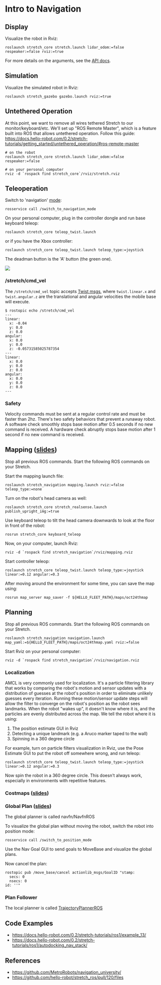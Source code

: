 # Intro to Navigation

## Display

Visualize the robot in Rviz:

```
roslaunch stretch_core stretch.launch lidar_odom:=false respeaker:=false rviz:=true
```

For more details on the arguments, see the [API docs](https://github.com/hello-robot/stretch_ros/tree/noetic/stretch_core#launch-files).

## Simulation

Visualize the simulated robot in Rviz:

```
roslaunch stretch_gazebo gazebo.launch rviz:=true
```

## Untethered Operation

At this point, we want to remove all wires tethered Stretch to our monitor/keyboard/etc. We'll set up "ROS Remote Master", which is a feature built into ROS that allows untethered operation. Follow this guide: https://docs.hello-robot.com/0.2/stretch-tutorials/getting_started/untethered_operation/#ros-remote-master

```
# on the robot
roslaunch stretch_core stretch.launch lidar_odom:=false respeaker:=false

# on your personal computer
rviz -d `rospack find stretch_core`/rviz/stretch.rviz
```

## Teleoperation

Switch to 'navigation' [mode](https://github.com/hello-robot/stretch_ros/tree/noetic/stretch_core#mode-std_msgsstring):

```
rosservice call /switch_to_navigation_mode
```

On your personal computer, plug in the controller dongle and run base keyboard teleop:

```
roslaunch stretch_core teleop_twist.launch
```

or if you have the Xbox controller:

```
roslaunch stretch_core teleop_twist.launch teleop_type:=joystick
```

The deadman button is the 'A' button (the green one).

![](https://docs.hello-robot.com/0.2/stretch-tutorials/getting_started/images/xbox.png)

### /stretch/cmd_vel

The `/stretch/cmd_vel` topic accepts [Twist msgs](http://docs.ros.org/en/noetic/api/geometry_msgs/html/msg/Twist.html), where `twist.linear.x` and `twist.angular.z` are the translational and angular velocities the mobile base will execute.

```
$ rostopic echo /stretch/cmd_vel
---
linear: 
  x: -0.04
  y: 0.0
  z: 0.0
angular: 
  x: 0.0
  y: 0.0
  z: -0.05731585025787354
---
linear: 
  x: 0.0
  y: 0.0
  z: 0.0
angular: 
  x: 0.0
  y: 0.0
  z: 0.0
---
```

### Safety

Velocity commands must be sent at a regular control rate and must be faster than 2hz. There's two safety behaviors that prevent a runaway robot. A software check smoothly stops base motion after 0.5 seconds if no new command is received. A hardware check abruptly stops base motion after 1 second if no new command is received.

## Mapping ([slides](https://docs.google.com/presentation/d/1ZiZhw7uswBVzEkDrTCOjHh_HMbA6Duw5_YbPt8leqtY/edit#slide=id.g24dfd4ebf63_0_88))

Stop all previous ROS commands. Start the following ROS commands on your Stretch.

Start the mapping launch file:

```
roslaunch stretch_navigation mapping.launch rviz:=false teleop_type:=none
```

Turn on the robot's head camera as well:

```
roslaunch stretch_core stretch_realsense.launch publish_upright_img:=true
```

Use keyboard teleop to tilt the head camera downwards to look at the floor in front of the robot:

```
rosrun stretch_core keyboard_teleop
```

Now, on your computer, launch Rviz:

```
rviz -d `rospack find stretch_navigation`/rviz/mapping.rviz
```

Start controller teleop:

```
roslaunch stretch_core teleop_twist.launch teleop_type:=joystick linear:=0.12 angular:=0.3
```

After moving around the environment for some time, you can save the map using:

```
rosrun map_server map_saver -f ${HELLO_FLEET_PATH}/maps/oct24thmap
```

## Planning

Stop all previous ROS commands. Start the following ROS commands on your Stretch.

```
roslaunch stretch_navigation navigation.launch map_yaml:=${HELLO_FLEET_PATH}/maps/oct24thmap.yaml rviz:=false
```

Start Rviz on your personal computer:

```
rviz -d `rospack find stretch_navigation`/rviz/navigation.rviz
```

### Localization

AMCL is very commonly used for localization. It's a particle filtering library that works by comparing the robot's motion and sensor updates with a distribution of guesses at the robot's position in order to eliminate unlikely guesses every iteration. Running these motion/sensor update steps will allow the filter to converge on the robot's position as the robot sees landmarks. When the robot "wakes up", it doesn't know where it is, and the particles are evenly distributed across the map. We tell the robot where it is using:

 1. The position estimate GUI in Rviz
 2. Detecting a unique landmark (e.g. a Aruco marker taped to the wall)
 3. Spinning in a 360 degree circle

For example, turn on particle filters visualization in Rviz, use the Pose Estimate GUI to put the robot off somewhere wrong, and run teleop:

```
roslaunch stretch_core teleop_twist.launch teleop_type:=joystick linear:=0.12 angular:=0.3
```

Now spin the robot in a 360 degree circle. This doesn't always work, especially in environments with repetitive features.

### Costmaps ([slides](https://docs.google.com/presentation/d/1sxIqtTtSlSyvCpn6x0fwloD2D-W_K8swfpHEGsYEBLk/edit#slide=id.g24e0807281f_0_243))

### Global Plan ([slides](https://docs.google.com/presentation/d/1P86WW4Zh_Xr57MBmwCfGA0vgjo_maeoSe70MJrYjXWM/edit#slide=id.g24e00d17789_0_443))

The global planner is called navfn/NavfnROS

To visualize the global plan without moving the robot, switch the robot into position mode:

```
rosservice call /switch_to_position_mode
```

Use the Nav Goal GUI to send goals to MoveBase and visualize the global plans.

Now cancel the plan:

```
rostopic pub /move_base/cancel actionlib_msgs/GoalID "stamp:
  secs: 0
  nsecs: 0
id: ''"
```

### Plan Follower

The local planner is called [TrajectoryPlannerROS](https://wiki.ros.org/base_local_planner)

## Code Examples

 - https://docs.hello-robot.com/0.2/stretch-tutorials/ros1/example_13/
 - https://docs.hello-robot.com/0.2/stretch-tutorials/ros1/autodocking_nav_stack/

## References

 - https://github.com/MetroRobots/navigation_university/
 - https://github.com/hello-robot/stretch_ros/pull/120/files
